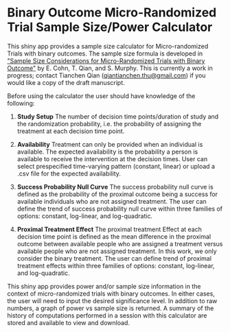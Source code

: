 # Binary Outcome Micro-Randomized Trial Sample Size/Power Calculator

This shiny app provides a sample size calculator for Micro-randomized Trials
with binary outcomes. The sample size formula is developed in ["Sample Size
Considerations for Micro-Randomized Trials with Binary
Outcome"](https://sites.google.com/view/tianchen-qian/research) by E. Cohn, T.
Qian, and S. Murphy. This is currently a work in progress; contact Tianchen Qian
(qiantianchen.thu@gmail.com) if you would like a copy of the draft manuscript.

Before using the calculator the user should have knowledge of the following:

1. **Study Setup**
The number of decision time points/duration of study and the randomization
probability, i.e. the probability of assigning the treatment at each decision
time point.

1. **Availability** 
Treatment can only be provided when an individual is available. The expected
availability is the probability a person is available to receive the
intervention at the decision times. User can select prespecified time-varying
pattern (constant, linear) or upload a .csv file  for the expected availability.

1. **Success Probability Null Curve** 
The success probability null curve is defined as the probability of the proximal
outcome being a success for available individuals who are not assigned
treatment. The user can define the trend of success probability null curve
within three families of options: constant, log-linear, and log-quadratic.

1. **Proximal Treatment Effect**
The proximal treatment Effect at each decision time point is defined as the mean
difference in the proximal outcome between available people who are assigned a
treatment versus available people who are not assigned treatment. In this work,
we only consider the binary treatment. The user can define trend of proximal
treatment effects within three families of options: constant, log-linear, and
log-quadratic.

This shiny app provides power and/or sample size information in the context of
micro-randomized trials with binary outcomes. In either cases, the user will
need to input the desired significance level. In addition to raw numbers, a
graph of power vs sample size is returned. A summary of the history of
computations performed in a session with this calculator are stored and
available to view and download.
